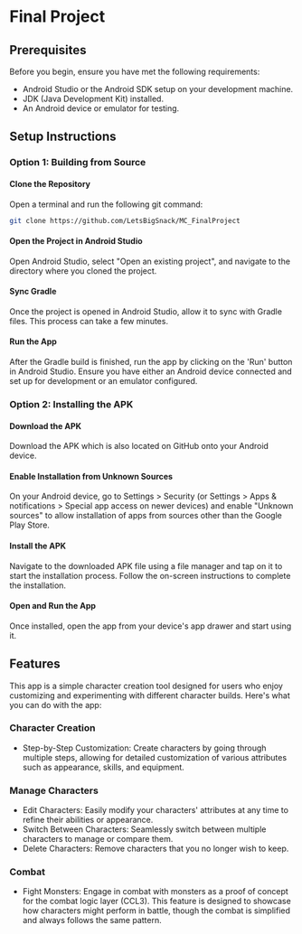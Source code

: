 # Final Project

## Prerequisites
Before you begin, ensure you have met the following requirements:

- Android Studio or the Android SDK setup on your development machine.
- JDK (Java Development Kit) installed.
- An Android device or emulator for testing.

## Setup Instructions
### Option 1: Building from Source

#### Clone the Repository

Open a terminal and run the following git command:

```sh
git clone https://github.com/LetsBigSnack/MC_FinalProject
```


#### Open the Project in Android Studio

Open Android Studio, select "Open an existing project", and navigate to the directory where you cloned the project.

#### Sync Gradle

Once the project is opened in Android Studio, allow it to sync with Gradle files. This process can take a few minutes.

#### Run the App

After the Gradle build is finished, run the app by clicking on the 'Run' button in Android Studio. Ensure you have either an Android device connected and set up for development or an emulator configured.

### Option 2: Installing the APK
#### Download the APK

Download the APK which is also located on GitHub
onto your Android device.

#### Enable Installation from Unknown Sources

On your Android device, go to Settings > Security (or Settings > Apps & notifications > Special app access on newer devices) and enable "Unknown sources" to allow installation of apps from sources other than the Google Play Store.

#### Install the APK

Navigate to the downloaded APK file using a file manager and tap on it to start the installation process. Follow the on-screen instructions to complete the installation.

#### Open and Run the App

Once installed, open the app from your device's app drawer and start using it.

## Features
This app is a simple character creation tool designed for users who enjoy customizing and experimenting with different character builds. Here's what you can do with the app:

### Character Creation
- Step-by-Step Customization: Create characters by going through multiple steps, allowing for detailed customization of various attributes such as appearance, skills, and equipment.

### Manage Characters
- Edit Characters: Easily modify your characters' attributes at any time to refine their abilities or appearance.
- Switch Between Characters: Seamlessly switch between multiple characters to manage or compare them.
- Delete Characters: Remove characters that you no longer wish to keep.

### Combat
- Fight Monsters: Engage in combat with monsters as a proof of concept for the combat logic layer (CCL3). This feature is designed to showcase how characters might perform in battle, though the combat is simplified and always follows the same pattern.
